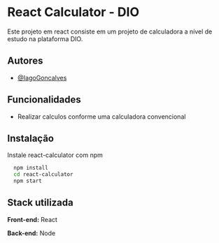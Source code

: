 
# React Calculator - DIO

Este projeto em react consiste em um projeto de calculadora a nível de estudo na plataforma DIO. 
## Autores

- [@IagoGoncalves](https://www.github.com/IagoGoncalves)


## Funcionalidades

- Realizar calculos conforme uma calculadora convencional


## Instalação

Instale react-calculator com npm

```bash
  npm install
  cd react-calculator
  npm start
```
    
## Stack utilizada

**Front-end:** React

**Back-end:** Node


